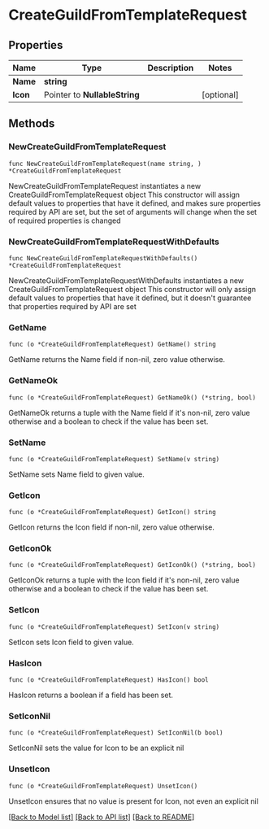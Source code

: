 # CreateGuildFromTemplateRequest

## Properties

Name | Type | Description | Notes
------------ | ------------- | ------------- | -------------
**Name** | **string** |  | 
**Icon** | Pointer to **NullableString** |  | [optional] 

## Methods

### NewCreateGuildFromTemplateRequest

`func NewCreateGuildFromTemplateRequest(name string, ) *CreateGuildFromTemplateRequest`

NewCreateGuildFromTemplateRequest instantiates a new CreateGuildFromTemplateRequest object
This constructor will assign default values to properties that have it defined,
and makes sure properties required by API are set, but the set of arguments
will change when the set of required properties is changed

### NewCreateGuildFromTemplateRequestWithDefaults

`func NewCreateGuildFromTemplateRequestWithDefaults() *CreateGuildFromTemplateRequest`

NewCreateGuildFromTemplateRequestWithDefaults instantiates a new CreateGuildFromTemplateRequest object
This constructor will only assign default values to properties that have it defined,
but it doesn't guarantee that properties required by API are set

### GetName

`func (o *CreateGuildFromTemplateRequest) GetName() string`

GetName returns the Name field if non-nil, zero value otherwise.

### GetNameOk

`func (o *CreateGuildFromTemplateRequest) GetNameOk() (*string, bool)`

GetNameOk returns a tuple with the Name field if it's non-nil, zero value otherwise
and a boolean to check if the value has been set.

### SetName

`func (o *CreateGuildFromTemplateRequest) SetName(v string)`

SetName sets Name field to given value.


### GetIcon

`func (o *CreateGuildFromTemplateRequest) GetIcon() string`

GetIcon returns the Icon field if non-nil, zero value otherwise.

### GetIconOk

`func (o *CreateGuildFromTemplateRequest) GetIconOk() (*string, bool)`

GetIconOk returns a tuple with the Icon field if it's non-nil, zero value otherwise
and a boolean to check if the value has been set.

### SetIcon

`func (o *CreateGuildFromTemplateRequest) SetIcon(v string)`

SetIcon sets Icon field to given value.

### HasIcon

`func (o *CreateGuildFromTemplateRequest) HasIcon() bool`

HasIcon returns a boolean if a field has been set.

### SetIconNil

`func (o *CreateGuildFromTemplateRequest) SetIconNil(b bool)`

 SetIconNil sets the value for Icon to be an explicit nil

### UnsetIcon
`func (o *CreateGuildFromTemplateRequest) UnsetIcon()`

UnsetIcon ensures that no value is present for Icon, not even an explicit nil

[[Back to Model list]](../README.md#documentation-for-models) [[Back to API list]](../README.md#documentation-for-api-endpoints) [[Back to README]](../README.md)


